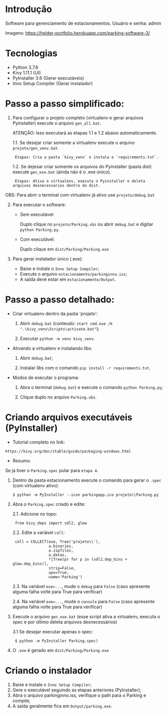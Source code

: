 
# Introdução

Software para gerenciamento de estacionamentos.
Usuário e senha: admin

Imagens: https://helder-portfolio.herokuapp.com/parking-software-3/


# Tecnologias

 - Python 3.7.6
 - Kivy 1.11.1 (UI)
 - PyInstaller 3.6 (Gerar executáveis)
 - Inno Setup Compiler (Gerar instalador)


# Passo a passo simplificado:

1. Para configurar o projeto completo (virtualenv e gerar arquivos Pyinstaller) execute o arquivo `gen_all.bat`.

    ATENÇÃO: Isso executará as etapas 1.1 e 1.2 abaixo automaticamente.

    1.1. Se desejar criar somente a virtualenv execute o arquivo `projeto/gen_venv.bat`.

        Etapas: Cria a pasta `kivy_venv` e instala o `requirements.txt`.

    1.2. Se dejesar criar somente os arquivos do Pyinstaller (pasta dist) execute `gen_exe.bat` (ainda não é o .exe único).

        Etapas: Ativa a virtualenv, executa o Pyinstaller e deleta arquivos desnecessarios dentro do dist.

OBS: Para abrir o terminal com virtualenv já ativo use `projeto/debug.bat`

2. Para executar o software:

    - Sem executável:
    
        Duplo clique no `projeto/Parking.vbs` ou abrir `debug.bat` e digitar `python Parking.py`.

    - Com executável:
    
        Duplo clique em `dist/Parking/Parking.exe`

3. Para gerar instalador único (.exe):

    * Baixe e instale o `Inno Setup Compiler`;
    * Execute o arquivo `estacionamento/parkinginno.iss`;
    * A saída deve estar em `estacionamento/Output`.


# Passo a passo detalhado:

* Criar virtualenv dentro da pasta 'projeto':

    1. Abrir `debug.bat` (conteudo: `start cmd.exe /k ".\kivy_venv\Scripts\activate.bat"`);

    2. Executar `python -m venv kivy_venv`.

* Ativando a virtualenv e instalando libs:

    1. Abrir `debug.bat`;

    2. Instalar libs com o comando `pip install -r requirements.txt`.

* Modos de executar o programa:

    1. Abra o terminal (`debug.bat`) e execute o comando `python Parking.py`;

    2. Clique duplo no arquivo `Parking.vbs`.


# Criando arquivos executáveis (PyInstaller)

* Tutorial completo no link:

`https://kivy.org/doc/stable/guide/packaging-windows.html`

* Resumo:

Se já tiver o `Parking.spec` pular para `etapa 4`.

1. Dentro da pasta estacionamento execute o comando para gerar o `.spec` (com virtualenv ativo):

    `$ python -m PyInstaller --icon parkingapp.ico projeto\\Parking.py`

2. Abra o `Parking.spec` criado e edite:

    2.1. Adicione no topo:

        from kivy_deps import sdl2, glew

    2.2. Edite a variável `coll`:

        coll = COLLECT(exe, Tree('projeto\\'),
                       a.binaries,
                       a.zipfiles,
                       a.datas,
                       *[Tree(p) for p in (sdl2.dep_bins + glew.dep_bins)],
                       strip=False,
                       upx=True,
                       name='Parking')

    2.3. Na variável `exe=...`, mude o `debug` para `False` (caso apresente alguma falha volte para True para verificar)

    2.4. Na variável `exe=...`, mude o `console` para `False` (caso apresente alguma falha volte para True para verificar)


3. Execute o arquivo `gen_exe.bat` (esse script ativa a virtualenv, executa o spec e por último deleta arquivos desnecessários)

    3.1 Se desejar executar apenas o spec:

        $ python -m PyInstaller Parking.spec)

4. O `.exe` é gerado em `dist/Parking/Parking.exe`


# Criando o instalador

1. Baixe e instale o `Inno Setup Compiler`;
2. Gere o executável seguindo as etapas anteriores (PyInstaller);
3. Abra o arquivo parkinginno.iss, verifique o path para o Parking e compile;
4. A saída geralmente fica em `Output/parking.exe`.